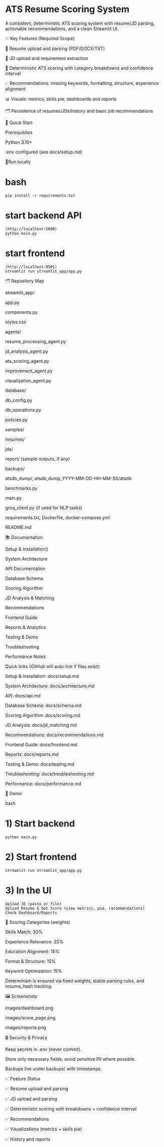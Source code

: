 # ATS Resume Scoring System

A consistent, deterministic ATS scoring system with resume/JD parsing, actionable recommendations, and a clean Streamlit UI.

✨ Key Features (Required Scope)

📄 Resume upload and parsing (PDF/DOCX/TXT)

📑 JD upload and requirement extraction

🎯 Deterministic ATS scoring with category breakdowns and confidence interval

💡 Recommendations: missing keywords, formatting, structure, experience alignment

📊 Visuals: metrics, skills pie, dashboards and reports

🗂️ Persistence of resumes/JDs/history and basic job recommendations

🚀 Quick Start

Prerequisites

Python 3.10+

.env configured (see docs/setup.md)

🎈Run locally

# bash
    pip install -r requirements.txt

# start backend API 
    (http://localhost:5000)
    python main.py                   

# start frontend 
    (http://localhost:8501)
    streamlit run streamlit_app/app.py  

🗂️ Repository Map

streamlit_app/

app.py

components.py

styles.css

agents/

resume_processing_agent.py

jd_analysis_agent.py

ats_scoring_agent.py

improvement_agent.py

visualization_agent.py

database/

db_config.py

db_operations.py

policies.py

samples/

resumes/

jds/

report/ (sample outputs, if any)

backups/

atsdb_dump/, atsdb_dump_YYYY-MM-DD-HH-MM-SS/atsdb

benchmarks.py

main.py

groq_client.py (if used for NLP tasks)

requirements.txt, Dockerfile, docker-compose.yml

README.md

📚 Documentation

Setup & Installation()

System Architecture

API Documentation

Database Schema

Scoring Algorithm

JD Analysis & Matching

Recommendations

Frontend Guide

Reports & Analytics

Testing & Demo

Troubleshooting

Performance Notes

Quick links (GitHub will auto-link if files exist):

Setup & Installation: docs/setup.md

System Architecture: docs/architecture.md

API: docs/api.md

Database Schema: docs/schema.md

Scoring Algorithm: docs/scoring.md

JD Analysis: docs/jd_matching.md

Recommendations: docs/recommendations.md

Frontend Guide: docs/frontend.md

Reports: docs/reports.md

Testing & Demo: docs/testing.md

Troubleshooting: docs/troubleshooting.md

Performance: docs/performance.md

🧭 Demo

bash
# 1) Start backend
    python main.py

# 2) Start frontend
    streamlit run streamlit_app/app.py

# 3) In the UI
    Upload JD (paste or file)
    Upload Resume & Get Score (view metrics, pie, recommendations)
    Check Dashboard/Reports

🧮 Scoring Categories (weights)

Skills Match: 30%

Experience Relevance: 25%

Education Alignment: 15%

Format & Structure: 15%

Keyword Optimization: 15%

Determinism is ensured via fixed weights, stable parsing rules, and resume_hash tracking.

🖼️ Screenshots

images/dashboard.png

images/score_page.png

images/reports.png

🔒 Security & Privacy

Keep secrets in .env (never commit).

Store only necessary fields; avoid sensitive PII where possible.

Backups live under backups/ with timestamps.

✅ Feature Status

✅ Resume upload and parsing

✅ JD upload and parsing

✅ Deterministic scoring with breakdowns + confidence interval

✅ Recommendations

✅ Visualizations (metrics + skills pie)

✅ History and reports


